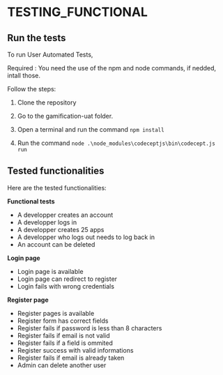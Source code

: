 # TESTING_FUNCTIONAL



## Run the tests



To run User Automated Tests,

Required : You need the use of the npm and node commands, if nedded, intall those. 



Follow the steps:

1) Clone the repository 

2)  Go to the gamification-uat folder. 

3) Open a terminal and run the command  `npm install`

4) Run the command  `node .\node_modules\codeceptjs\bin\codecept.js run`  



## Tested functionalities

Here are the tested functionalities:

**Functional tests** 

- A developper creates an account
- A developper logs in
- A developper creates 25 apps
- A developper who logs out needs to log back in
- An account can be deleted



**Login page**

- Login page is available
- Login page can redirect to register
- Login fails with wrong credentials



**Register page** 

- Register pages is available
- Register form has correct fields
- Register fails if password is less than 8 characters
- Register fails if email is not valid
- Register fails if a field is ommited
- Register success with valid informations
- Register fails if email is already taken
- Admin can delete another user



